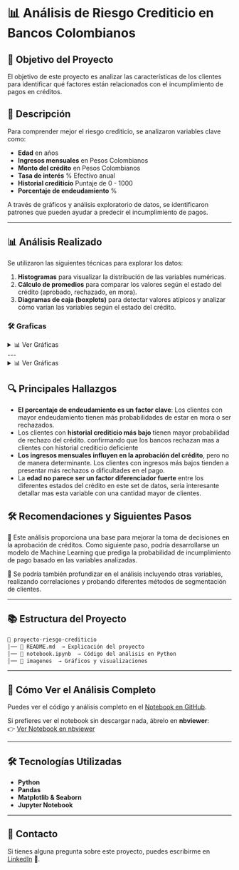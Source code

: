  # 📊 Análisis de Riesgo Crediticio en Bancos Colombianos

## 🎯 Objetivo del Proyecto  
El objetivo de este proyecto es analizar las características de los clientes para identificar qué factores están relacionados con el incumplimiento de pagos en créditos.  

## 📌 Descripción  
Para comprender mejor el riesgo crediticio, se analizaron variables clave como:  
- **Edad** en años 
- **Ingresos mensuales**  en Pesos Colombianos
- **Monto del crédito**  en Pesos Colombianos
- **Tasa de interés**  % Efectivo anual
- **Historial crediticio**  Puntaje de 0 - 1000
- **Porcentaje de endeudamiento**  %

A través de gráficos y análisis exploratorio de datos, se identificaron patrones que pueden ayudar a predecir el incumplimiento de pagos.  

---  

## 📊 Análisis Realizado  
Se utilizaron las siguientes técnicas para explorar los datos:  

1. **Histogramas** para visualizar la distribución de las variables numéricas.  
2. **Cálculo de promedios** para comparar los valores según el estado del crédito (aprobado, rechazado, en mora).  
3. **Diagramas de caja (boxplots)** para detectar valores atípicos y analizar cómo varían las variables según el estado del crédito.  

### 🛠️ Graficas  
<details>
  <summary>📊 Ver Gráficas</summary>
  <img src="https://github.com/digel1010/digel1010-riesgo_crediticio_colombia/blob/main/imagenes/promedio_historial_crediticio.png" width="600">
  <img src="https://github.com/digel1010/digel1010-riesgo_crediticio_colombia/blob/main/imagenes/promedio_edad.png" width="600">
  <img src="imagenes/promedio_ingresos_mensuales.png" width="600">
</details>
---  

<details>
  <summary>📊 Ver Gráficas</summary>

  | 📊 Gráfica | 📌 Descripción |
  |-----------|--------------|
  | <img src="https://github.com/digel1010/digel1010-riesgo_crediticio_colombia/blob/main/imagenes/promedio_historial_crediticio.png" width="800"> | **Historial Crediticio**: Muestra la variabilidad del historial crediticio según el estado del crédito. |
  | <img src="https://github.com/digel1010/digel1010-riesgo_crediticio_colombia/blob/main/imagenes/promedio_edad.png" width="800"> | **Edad de los Clientes**: Permite identificar si la edad tiene un impacto en la aprobación del crédito. |
  | <img src="https://github.com/digel1010/digel1010-riesgo_crediticio_colombia/blob/main/imagenes/promedio_ingresos_mensuales.png" width="800"> | **Ingresos Mensuales**: Analiza la relación entre ingresos y el estado del crédito. |

</details>

## 🔍 **Principales Hallazgos**  
- **El porcentaje de endeudamiento es un factor clave**: Los clientes con mayor endeudamiento tienen más probabilidades de estar en mora o ser rechazados.
- Los clientes con **historial crediticio más bajo** tienen mayor probabilidad de rechazo del crédito. confirmando que los bancos rechazan mas a clientes con historial crediticio deficiente 
- **Los ingresos mensuales influyen en la aprobación del crédito**, pero no de manera determinante. Los clientes con ingresos más bajos tienden a presentar más rechazos o dificultades en el pago.
- La **edad no parece ser un factor diferenciador fuerte** entre los diferentes estados del crédito en este set de datos, seria interesante detallar mas esta variable con una cantidad mayor de clientes.
  

## 🛠️ **Recomendaciones y Siguientes Pasos**

🔹 Este análisis proporciona una base para mejorar la toma de decisiones en la aprobación de créditos. Como siguiente paso, podría desarrollarse un modelo de Machine Learning que prediga la probabilidad de incumplimiento de pago basado en las variables analizadas.

🔹 Se podría también profundizar en el análisis incluyendo otras variables, realizando correlaciones y probando diferentes métodos de segmentación de clientes.

---  

## 📚 **Estructura del Proyecto**  
```
📁 proyecto-riesgo-crediticio
│── 📄 README.md  → Explicación del proyecto
│── 📄 notebook.ipynb  → Código del análisis en Python
│── 📁 imagenes  → Gráficos y visualizaciones
```

---  

## 🚀 **Cómo Ver el Análisis Completo**  
Puedes ver el código y análisis completo en el [Notebook en GitHub](https://github.com/digel1010/digel1010-riesgo_crediticio_colombia/blob/main/credito.ipynb).  

Si prefieres ver el notebook sin descargar nada, ábrelo en **nbviewer**:  
👉 [Ver Notebook en nbviewer](https://nbviewer.org/github/tu_usuario/tu_repositorio/blob/main/notebook.ipynb)  

---  

## 🛠️ **Tecnologías Utilizadas**  
- **Python**  
- **Pandas**  
- **Matplotlib & Seaborn**  
- **Jupyter Notebook**  

---  

## 📩 Contacto  
Si tienes alguna pregunta sobre este proyecto, puedes escribirme en [LinkedIn](https://www.linkedin.com/in/dgelvez10/) 🚀.

